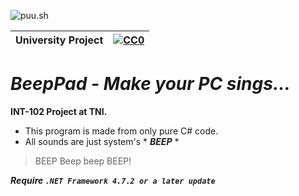 ![puu.sh](https://puu.sh/HoJq0/444fd08303.png)

|University Project|[![CC0](https://licensebuttons.net/p/zero/1.0/88x31.png)](https://creativecommons.org/publicdomain/zero/1.0/)|
|----|----|

# *BeepPad - Make your PC sings...*

**INT-102 Project at TNI.**
- This program is made from only pure C# code.
- All sounds are just system's * *__BEEP__* *

> BEEP Beep beep BEEP!

***Require `.NET Framework 4.7.2 or a later update`***
